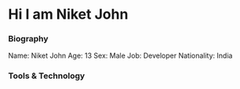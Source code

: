 <h1>Hi I am Niket John</h1>

<h3>Biography</h3>

Name: Niket John
Age: 13
Sex: Male
Job: Developer
Nationality: India

<h3>Tools & Technology</h3>

<!---
NiketJohn7/NiketJohn7 is a ✨ special ✨ repository because its `README.md` (this file) appears on your GitHub profile.
You can click the Preview link to take a look at your changes.
--->
